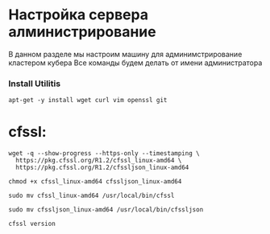 # Настройка сервера алминистрирование

В данном разделе мы настроим машину для админимстрирование кластером кубера
Все команды будем делать от имени администратора
### Install Utilitis
~~~
apt-get -y install wget curl vim openssl git
~~~
# cfssl:
~~~
wget -q --show-progress --https-only --timestamping \
  https://pkg.cfssl.org/R1.2/cfssl_linux-amd64 \
  https://pkg.cfssl.org/R1.2/cfssljson_linux-amd64
~~~
~~~
chmod +x cfssl_linux-amd64 cfssljson_linux-amd64
~~~
~~~
sudo mv cfssl_linux-amd64 /usr/local/bin/cfssl
~~~
~~~
sudo mv cfssljson_linux-amd64 /usr/local/bin/cfssljson
~~~
~~~
cfssl version
~~~
